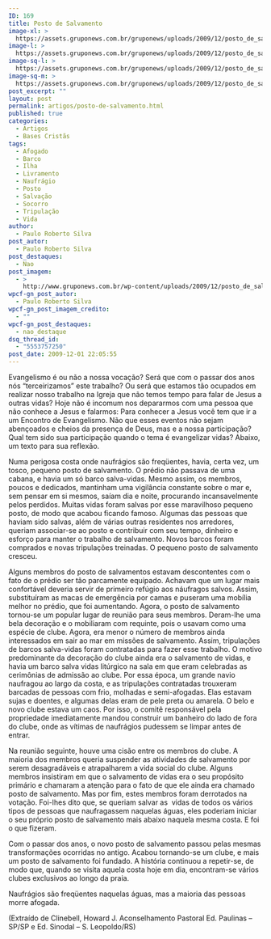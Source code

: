 ```yaml
---
ID: 169
title: Posto de Salvamento
image-xl: >
  https://assets.gruponews.com.br/gruponews/uploads/2009/12/posto_de_salvamento.jpg
image-l: >
  https://assets.gruponews.com.br/gruponews/uploads/2009/12/posto_de_salvamento-960x720.jpg
image-sq-l: >
  https://assets.gruponews.com.br/gruponews/uploads/2009/12/posto_de_salvamento.jpg
image-sq-m: >
  https://assets.gruponews.com.br/gruponews/uploads/2009/12/posto_de_salvamento-720x720.jpg
post_excerpt: ""
layout: post
permalink: artigos/posto-de-salvamento.html
published: true
categories:
  - Artigos
  - Bases Cristãs
tags:
  - Afogado
  - Barco
  - Ilha
  - Livramento
  - Naufrágio
  - Posto
  - Salvação
  - Socorro
  - Tripulação
  - Vida
author:
  - Paulo Roberto Silva
post_autor:
  - Paulo Roberto Silva
post_destaques:
  - Nao
post_imagem:
  - >
    http://www.gruponews.com.br/wp-content/uploads/2009/12/posto_de_salvamento.jpg
wpcf-gn_post_autor:
  - Paulo Roberto Silva
wpcf-gn_post_imagem_credito:
  - ""
wpcf-gn_post_destaques:
  - nao_destaque
dsq_thread_id:
  - "5553757250"
post_date: 2009-12-01 22:05:55
---
```

Evangelismo é ou não a nossa vocação? Será que com o passar dos anos nós “terceirizamos” este trabalho? Ou será que estamos tão ocupados em realizar nosso trabalho na Igreja que não temos tempo para falar de Jesus a outras vidas? Hoje não é incomum nos depararmos com uma pessoa que não conhece a Jesus e falarmos: Para conhecer a Jesus você tem que ir a um Encontro de Evangelismo. Não que esses eventos não sejam abençoados e cheios da presença de Deus, mas e a nossa participação? Qual tem sido sua participação quando o tema é evangelizar vidas? Abaixo, um texto para sua reflexão.

Numa perigosa costa onde naufrágios são freqüentes, havia, certa vez, um tosco, pequeno posto de salvamento. O prédio não passava de uma cabana, e havia um só barco salva-vidas. Mesmo assim, os membros, poucos e dedicados, mantinham uma vigilância constante sobre o mar e, sem pensar em si mesmos, saíam dia e noite, procurando incansavelmente pelos perdidos. Muitas vidas foram salvas por esse maravilhoso pequeno posto, de modo que acabou ficando famoso. Algumas das pessoas que haviam sido salvas, além de várias outras residentes nos arredores, queriam associar-se ao posto e contribuir com seu tempo, dinheiro e esforço para manter o trabalho de salvamento. Novos barcos foram comprados e novas tripulações treinadas. O pequeno posto de salvamento cresceu.

Alguns membros do posto de salvamentos estavam descontentes com o fato de o prédio ser tão parcamente equipado. Achavam que um lugar mais confortável deveria servir de primeiro refúgio aos náufragos salvos. Assim, substituíram as macas de emergência por camas e puseram uma mobília melhor no prédio, que foi aumentando. Agora, o posto de salvamento tornou-se um popular lugar de reunião para seus membros. Deram-lhe uma bela decoração e o mobiliaram com requinte, pois o usavam como uma espécie de clube. Agora, era menor o número de membros ainda interessados em sair ao mar em missões de salvamento. Assim, tripulações de barcos salva-vidas foram contratadas para fazer esse trabalho. O motivo predominante da decoração do clube ainda era o salvamento de vidas, e havia um barco salva vidas litúrgico na sala em que eram celebradas as cerimônias de admissão ao clube. Por essa época, um grande navio naufragou ao largo da costa, e as tripulações contratadas trouxeram barcadas de pessoas com frio, molhadas e semi-afogadas. Elas estavam sujas e doentes, e algumas delas eram de pele preta ou amarela. O belo e novo clube estava um caos. Por isso, o comitê responsável pela propriedade imediatamente mandou construir um banheiro do lado de fora do clube, onde as vítimas de naufrágios pudessem se limpar antes de entrar.

Na reunião seguinte, houve uma cisão entre os membros do clube. A maioria dos membros queria suspender as atividades de salvamento por serem desagradáveis e atrapalharem a vida social do clube. Alguns membros insistiram em que o salvamento de vidas era o seu propósito primário e chamaram a atenção para o fato de que ele ainda era chamado posto de salvamento. Mas por fim, estes membros foram derrotados na votação. Foi-lhes dito que, se queriam salvar as  vidas de todos os vários tipos de pessoas que naufragassem naquelas águas, eles poderiam iniciar o seu próprio posto de salvamento mais abaixo naquela mesma costa. E foi o que fizeram.

Com o passar dos anos, o novo posto de salvamento passou pelas mesmas transformações ocorridas no antigo. Acabou tornando-se um clube, e mais um posto de salvamento foi fundado. A história continuou a repetir-se, de modo que, quando se visita aquela costa hoje em dia, encontram-se vários clubes exclusivos ao longo da praia.

Naufrágios são freqüentes naquelas águas, mas a maioria das pessoas morre afogada.

(Extraído de Clinebell, Howard J. Aconselhamento Pastoral Ed. Paulinas – SP/SP e Ed. Sinodal – S. Leopoldo/RS)